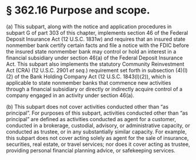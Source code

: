 # § 362.16   Purpose and scope.

(a) This subpart, along with the notice and application procedures in subpart G of part 303 of this chapter, implements section 46 of the Federal Deposit Insurance Act (12 U.S.C. 1831w) and requires that an insured state nonmember bank certify certain facts and file a notice with the FDIC before the insured state nonmember bank may control or hold an interest in a financial subsidiary under section 46(a) of the Federal Deposit Insurance Act. This subpart also implements the statutory Community Reinvestment Act (CRA) (12 U.S.C. 2901 *et seq.*) requirement set forth in subsection (4)(l)(2) of the Bank Holding Company Act (12 U.S.C. 1843(l)(2)), which is applicable to state nonmember banks that commence new activities through a financial subsidiary or directly or indirectly acquire control of a company engaged in an activity under section 46(a). 


(b) This subpart does not cover activities conducted other than “as principal”. For purposes of this subpart, activities conducted other than “as principal” are defined as activities conducted as agent for a customer, conducted in a brokerage, custodial, advisory, or administrative capacity, or conducted as trustee, or in any substantially similar capacity. For example, this subpart does not cover acting solely as agent for the sale of insurance, securities, real estate, or travel services; nor does it cover acting as trustee, providing personal financial planning advice, or safekeeping services. 




